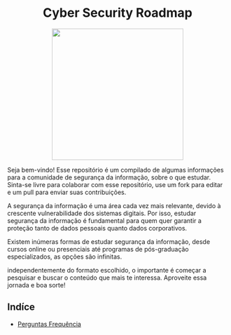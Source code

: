 <h1 align="center"> Cyber Security Roadmap </h1>

<div align='center'>
    <img src='https://i.imgur.com/L9nmyHE.png' width="300" height="300">
</div>

Seja bem-vindo! Esse repositório é um compilado de algumas informações para a comunidade de segurança da informação, sobre o que estudar. Sinta-se livre para colaborar com esse repositório, use um fork para editar e um pull para enviar suas contribuições.

A segurança da informação é uma área cada vez mais relevante, devido à crescente vulnerabilidade dos sistemas digitais. Por isso, estudar segurança da informação é fundamental para quem quer garantir a proteção tanto de dados pessoais quanto dados corporativos.

Existem inúmeras formas de estudar segurança da informação, desde cursos online ou presenciais até programas de pós-graduação especializados, as opções são infinitas. 

independentemente do formato escolhido, o importante é começar a pesquisar e buscar o conteúdo que mais te interessa. Aproveite essa jornada e boa sorte!

## Indíce
- [Perguntas Frequência](FAQ.md)
